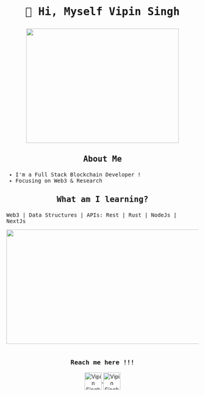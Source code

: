 <samp>

# <p align="center"><samp> 🤖 Hi, Myself Vipin Singh </samp></p>

<p align="center"><img width=400 height=300 src="assets/jim-halpert-smile.gif" /></p>

## <p align="center">About Me</p>

- I'm a Full Stack Blockchain Developer !
- Focusing on Web3 & Research

## <samp><p align="center">What am I learning?</p></samp>

Web3 | Data Structures | APIs: Rest | Rust | NodeJs | NextJs
</samp>

<p align="center"><img width=600 height=300 src="assets/xd.gif" /></p>

# <h3 align="center">Reach me here !!!</h3>

</samp>
<p align="center">
<a href="https://twitter.com/vipinafterlife">
  <img align="center" alt="Vipin Singh| Twitter" width="45px" src="assets\twitter.png" />
</a>
<a href="https://www.linkedin.com/in/vipin-singh-649a26230/">
  <img align="center" alt="Vipin Singh| LinkedIn" width="45px" src="assets\linkedin.png" />
</a>
</p>
